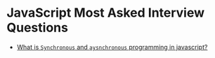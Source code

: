 # JavaScript Most Asked Interview Questions

- [What is <code>Synchronous</code> and <code>aysnchronous</code> programming in javascript?]()

